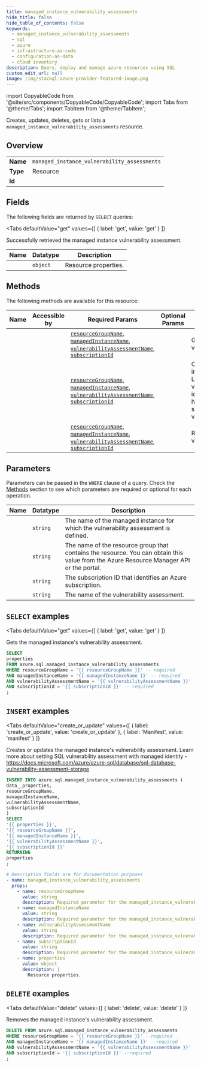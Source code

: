 ```yaml
--- 
title: managed_instance_vulnerability_assessments
hide_title: false
hide_table_of_contents: false
keywords:
  - managed_instance_vulnerability_assessments
  - sql
  - azure
  - infrastructure-as-code
  - configuration-as-data
  - cloud inventory
description: Query, deploy and manage azure resources using SQL
custom_edit_url: null
image: /img/stackql-azure-provider-featured-image.png
---
```


import CopyableCode from '@site/src/components/CopyableCode/CopyableCode';
import Tabs from '@theme/Tabs';
import TabItem from '@theme/TabItem';

Creates, updates, deletes, gets or lists a <code>managed_instance_vulnerability_assessments</code> resource.

## Overview
<table><tbody>
<tr><td><b>Name</b></td><td><code>managed_instance_vulnerability_assessments</code></td></tr>
<tr><td><b>Type</b></td><td>Resource</td></tr>
<tr><td><b>Id</b></td><td><CopyableCode code="azure.sql.managed_instance_vulnerability_assessments" /></td></tr>
</tbody></table>

## Fields

The following fields are returned by `SELECT` queries:

<Tabs
    defaultValue="get"
    values={[
        { label: 'get', value: 'get' }
    ]}
>
<TabItem value="get">

Successfully retrieved the managed instance vulnerability assessment.

<table>
<thead>
    <tr>
    <th>Name</th>
    <th>Datatype</th>
    <th>Description</th>
    </tr>
</thead>
<tbody>
<tr>
    <td><CopyableCode code="properties" /></td>
    <td><code>object</code></td>
    <td>Resource properties.</td>
</tr>
</tbody>
</table>
</TabItem>
</Tabs>

## Methods

The following methods are available for this resource:

<table>
<thead>
    <tr>
    <th>Name</th>
    <th>Accessible by</th>
    <th>Required Params</th>
    <th>Optional Params</th>
    <th>Description</th>
    </tr>
</thead>
<tbody>
<tr>
    <td><a href="#get"><CopyableCode code="get" /></a></td>
    <td><CopyableCode code="select" /></td>
    <td><a href="#parameter-resourceGroupName"><code>resourceGroupName</code></a>, <a href="#parameter-managedInstanceName"><code>managedInstanceName</code></a>, <a href="#parameter-vulnerabilityAssessmentName"><code>vulnerabilityAssessmentName</code></a>, <a href="#parameter-subscriptionId"><code>subscriptionId</code></a></td>
    <td></td>
    <td>Gets the managed instance's vulnerability assessment.</td>
</tr>
<tr>
    <td><a href="#create_or_update"><CopyableCode code="create_or_update" /></a></td>
    <td><CopyableCode code="insert" /></td>
    <td><a href="#parameter-resourceGroupName"><code>resourceGroupName</code></a>, <a href="#parameter-managedInstanceName"><code>managedInstanceName</code></a>, <a href="#parameter-vulnerabilityAssessmentName"><code>vulnerabilityAssessmentName</code></a>, <a href="#parameter-subscriptionId"><code>subscriptionId</code></a></td>
    <td></td>
    <td>Creates or updates the managed instance's vulnerability assessment. Learn more about setting SQL vulnerability assessment with managed identity - https://docs.microsoft.com/azure/azure-sql/database/sql-database-vulnerability-assessment-storage</td>
</tr>
<tr>
    <td><a href="#delete"><CopyableCode code="delete" /></a></td>
    <td><CopyableCode code="delete" /></td>
    <td><a href="#parameter-resourceGroupName"><code>resourceGroupName</code></a>, <a href="#parameter-managedInstanceName"><code>managedInstanceName</code></a>, <a href="#parameter-vulnerabilityAssessmentName"><code>vulnerabilityAssessmentName</code></a>, <a href="#parameter-subscriptionId"><code>subscriptionId</code></a></td>
    <td></td>
    <td>Removes the managed instance's vulnerability assessment.</td>
</tr>
</tbody>
</table>

## Parameters

Parameters can be passed in the `WHERE` clause of a query. Check the [Methods](#methods) section to see which parameters are required or optional for each operation.

<table>
<thead>
    <tr>
    <th>Name</th>
    <th>Datatype</th>
    <th>Description</th>
    </tr>
</thead>
<tbody>
<tr id="parameter-managedInstanceName">
    <td><CopyableCode code="managedInstanceName" /></td>
    <td><code>string</code></td>
    <td>The name of the managed instance for which the vulnerability assessment is defined.</td>
</tr>
<tr id="parameter-resourceGroupName">
    <td><CopyableCode code="resourceGroupName" /></td>
    <td><code>string</code></td>
    <td>The name of the resource group that contains the resource. You can obtain this value from the Azure Resource Manager API or the portal.</td>
</tr>
<tr id="parameter-subscriptionId">
    <td><CopyableCode code="subscriptionId" /></td>
    <td><code>string</code></td>
    <td>The subscription ID that identifies an Azure subscription.</td>
</tr>
<tr id="parameter-vulnerabilityAssessmentName">
    <td><CopyableCode code="vulnerabilityAssessmentName" /></td>
    <td><code>string</code></td>
    <td>The name of the vulnerability assessment.</td>
</tr>
</tbody>
</table>

## `SELECT` examples

<Tabs
    defaultValue="get"
    values={[
        { label: 'get', value: 'get' }
    ]}
>
<TabItem value="get">

Gets the managed instance's vulnerability assessment.

```sql
SELECT
properties
FROM azure.sql.managed_instance_vulnerability_assessments
WHERE resourceGroupName = '{{ resourceGroupName }}' -- required
AND managedInstanceName = '{{ managedInstanceName }}' -- required
AND vulnerabilityAssessmentName = '{{ vulnerabilityAssessmentName }}' -- required
AND subscriptionId = '{{ subscriptionId }}' -- required
;
```
</TabItem>
</Tabs>


## `INSERT` examples

<Tabs
    defaultValue="create_or_update"
    values={[
        { label: 'create_or_update', value: 'create_or_update' },
        { label: 'Manifest', value: 'manifest' }
    ]}
>
<TabItem value="create_or_update">

Creates or updates the managed instance's vulnerability assessment. Learn more about setting SQL vulnerability assessment with managed identity - https://docs.microsoft.com/azure/azure-sql/database/sql-database-vulnerability-assessment-storage

```sql
INSERT INTO azure.sql.managed_instance_vulnerability_assessments (
data__properties,
resourceGroupName,
managedInstanceName,
vulnerabilityAssessmentName,
subscriptionId
)
SELECT 
'{{ properties }}',
'{{ resourceGroupName }}',
'{{ managedInstanceName }}',
'{{ vulnerabilityAssessmentName }}',
'{{ subscriptionId }}'
RETURNING
properties
;
```
</TabItem>
<TabItem value="manifest">

```yaml
# Description fields are for documentation purposes
- name: managed_instance_vulnerability_assessments
  props:
    - name: resourceGroupName
      value: string
      description: Required parameter for the managed_instance_vulnerability_assessments resource.
    - name: managedInstanceName
      value: string
      description: Required parameter for the managed_instance_vulnerability_assessments resource.
    - name: vulnerabilityAssessmentName
      value: string
      description: Required parameter for the managed_instance_vulnerability_assessments resource.
    - name: subscriptionId
      value: string
      description: Required parameter for the managed_instance_vulnerability_assessments resource.
    - name: properties
      value: object
      description: |
        Resource properties.
```
</TabItem>
</Tabs>


## `DELETE` examples

<Tabs
    defaultValue="delete"
    values={[
        { label: 'delete', value: 'delete' }
    ]}
>
<TabItem value="delete">

Removes the managed instance's vulnerability assessment.

```sql
DELETE FROM azure.sql.managed_instance_vulnerability_assessments
WHERE resourceGroupName = '{{ resourceGroupName }}' --required
AND managedInstanceName = '{{ managedInstanceName }}' --required
AND vulnerabilityAssessmentName = '{{ vulnerabilityAssessmentName }}' --required
AND subscriptionId = '{{ subscriptionId }}' --required
;
```
</TabItem>
</Tabs>

